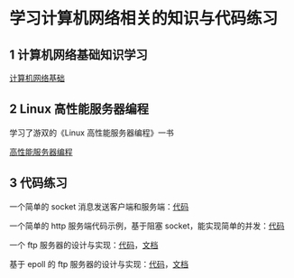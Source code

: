 # 学习计算机网络相关的知识与代码练习

## 1 计算机网络基础知识学习

[计算机网络基础](docs/计算机网络.md)

## 2 Linux 高性能服务器编程

学习了游双的《Linux 高性能服务器编程》一书

[高性能服务器编程](docs/linux高性能服务器编程.md)

## 3 代码练习

一个简单的 socket 消息发送客户端和服务端：[代码](socket)

一个简单的 http 服务端代码示例，基于阻塞 socket，能实现简单的并发：[代码](http/http_server.cpp)

一个 ftp 服务器的设计与实现：[代码](ftp/server)，[文档](docs/ftp服务器设计与实现.md)

基于 epoll 的 ftp 服务器的设计与实现：[代码](ftp_epoll/server/server.c)，[文档](docs/基于epoll的ftp服务器设计与实现.md)

